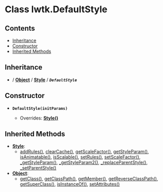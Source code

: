 # Class lwtk.DefaultStyle


## Contents

   * [Inheritance](#inheritance)
   * [Constructor](#constructor)
   * [Inherited Methods](#inherited-methods)


## Inheritance
   *  / **[Object](../lwtk/Object.md#inheritance)** / **[Style](../lwtk/Style.md#inheritance)** / _**`DefaultStyle`**_

## Constructor
   * <span id=".new">**`DefaultStyle(initParams)`**</span>

        * Overrides: **[Style()](../lwtk/Style.md#constructor)**



## Inherited Methods
   * **[Style](../lwtk/Style.md)**:
      * [addRules()](../lwtk/Style.md#.addRules), [clearCache()](../lwtk/Style.md#.clearCache), [getScaleFactor()](../lwtk/Style.md#.getScaleFactor), [getStyleParam()](../lwtk/Style.md#.getStyleParam), [isAnimatable()](../lwtk/Style.md#.isAnimatable), [isScalable()](../lwtk/Style.md#.isScalable), [setRules()](../lwtk/Style.md#.setRules), [setScaleFactor()](../lwtk/Style.md#.setScaleFactor), [_getStyleParam()](../lwtk/Style.md#._getStyleParam), [_getStyleParam2()](../lwtk/Style.md#._getStyleParam2), [_replaceParentStyle()](../lwtk/Style.md#._replaceParentStyle), [_setParentStyle()](../lwtk/Style.md#._setParentStyle)
   * **[Object](../lwtk/Object.md)**:
      * [getClass()](../lwtk/Object.md#.getClass), [getClassPath()](../lwtk/Object.md#.getClassPath), [getMember()](../lwtk/Object.md#.getMember), [getReverseClassPath()](../lwtk/Object.md#.getReverseClassPath), [getSuperClass()](../lwtk/Object.md#.getSuperClass), [isInstanceOf()](../lwtk/Object.md#.isInstanceOf), [setAttributes()](../lwtk/Object.md#.setAttributes)
